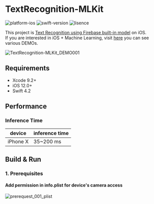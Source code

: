 # TextRecognition-MLKit

![platform-ios](https://img.shields.io/badge/platform-ios-lightgrey.svg)
![swift-version](https://img.shields.io/badge/swift-4.2-red.svg)
![lisence](https://img.shields.io/badge/license-MIT-black.svg)

This project is [Text Recognition using Firebase built-in model](https://firebase.google.com/docs/ml-kit/recognize-text) on iOS.<br>If you are interested in iOS + Machine Learning, visit [here](https://github.com/motlabs/iOS-Proejcts-with-ML-Models) you can see various DEMOs.<br>

![TextRecognition-MLKit_DEMO001](resource/TextRecognition-MLKit_DEMO001.gif)

## Requirements

- Xcode 9.2+
- iOS 12.0+
- Swift 4.2

## Performance

### Inference Time

| device   | inference time |
| -------- | -------------- |
| iPhone X | 35~200 ms      |

## Build & Run

### 1. Prerequisites

#### Add permission in info.plist for device's camera access

![prerequest_001_plist](/Users/canapio/Project/machine%20learning/MoT%20Labs/github_project/ml-ios-projects/PoseEstimation-CoreML/resource/prerequest_001_plist.png)